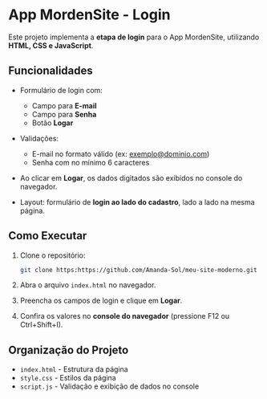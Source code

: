 
# App MordenSite - Login

Este projeto implementa a **etapa de login** para o App MordenSite, utilizando **HTML, CSS e JavaScript**.

## Funcionalidades

* Formulário de login com:

  * Campo para **E-mail**
  * Campo para **Senha**
  * Botão **Logar**
* Validações:

  * E-mail no formato válido (ex: [exemplo@dominio.com](mailto:exemplo@dominio.com))
  * Senha com no mínimo 6 caracteres
* Ao clicar em **Logar**, os dados digitados são exibidos no console do navegador.
* Layout: formulário de **login ao lado do cadastro**, lado a lado na mesma página.

## Como Executar

1. Clone o repositório:

   ```bash
   git clone https:https://github.com/Amanda-Sol/meu-site-moderno.git
   ```
2. Abra o arquivo `index.html` no navegador.
3. Preencha os campos de login e clique em **Logar**.
4. Confira os valores no **console do navegador** (pressione F12 ou Ctrl+Shift+I).

## Organização do Projeto

* `index.html` - Estrutura da página
* `style.css` - Estilos da página
* `script.js` - Validação e exibição de dados no console

